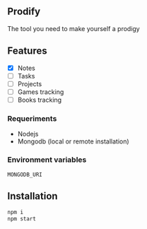 ## Prodify

The tool you need to make yourself a prodigy

## Features
- [x] Notes
- [ ] Tasks 
- [ ] Projects 
- [ ] Games tracking 
- [ ] Books tracking 

### Requeriments

- Nodejs
- Mongodb (local or remote installation)

### Environment variables

```
MONGODB_URI
```

## Installation

```bash
npm i
npm start
```
